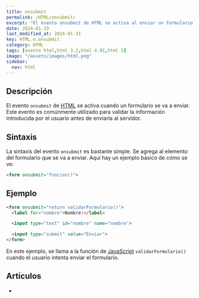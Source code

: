 ```yaml
---
title: onsubmit
permalink: /HTML/onsubmit/
excerpt: "El evento onsubmit de HTML se activa al enviar un formulario y se utiliza para validar la información introducida por el usuario antes de enviarla al servidor."
date: 2024-01-19
last_modified_at: 2024-01-31
key: HTML.o.onsubmit
category: HTML
tags: [evento html,html 3.2,html 4.01,html 5]
image: "/assets/images/html.png"
sidebar:
  nav: html
---
```


## Descripción


El evento `onsubmit` de [HTML](https://www.manualweb.net/html/) se activa cuando un formulario se va a enviar. Este evento es comúnmente utilizado para validar la información introducida por el usuario antes de enviarla al servidor.


## Sintaxis


La sintaxis del evento `onsubmit` es bastante simple. Se agrega al elemento del formulario que se va a enviar. Aquí hay un ejemplo básico de cómo se ve:


```html
<form onsubmit="funcion()">
```


## Ejemplo


```html
<form onsubmit="return validarFormulario()">
  <label for="nombre">Nombre:</label>

  <input type="text" id="nombre" name="nombre">

  <input type="submit" value="Enviar">
</form>

```


En este ejemplo, se llama a la función de [JavaScript](https://www.manualweb.net/javascript/) `validarFormulario()` cuando el usuario intenta enviar el formulario.


## Artículos

- 
